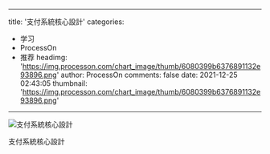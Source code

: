 
---
title: '支付系統核心設計'
categories: 
 - 学习
 - ProcessOn
 - 推荐
headimg: 'https://img.processon.com/chart_image/thumb/6080399b6376891132e93896.png'
author: ProcessOn
comments: false
date: 2021-12-25 02:43:05
thumbnail: 'https://img.processon.com/chart_image/thumb/6080399b6376891132e93896.png'
---

<div>   
<img class="thumb" alt="支付系統核心設計" src="https://img.processon.com/chart_image/thumb/6080399b6376891132e93896.png" referrerpolicy="no-referrer">
<p>支付系統核心設計</p>  
</div>
            